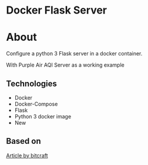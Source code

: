 # Docker Flask Server

# About

Configure a python 3 Flask server in a docker container.

With Purple Air AQI Server as a working example

## Technologies
- Docker
- Docker-Compose
- Flask
- Python 3 docker image
- New


## Based on
[Article by bitcraft](https://medium.com/bitcraft/docker-composing-a-python-3-flask-app-line-by-line-93b721105777)
